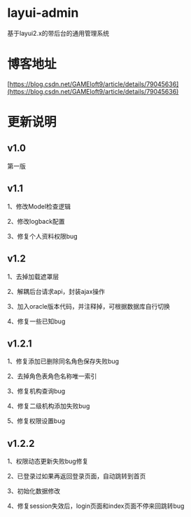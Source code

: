 # layui-admin
基于layui2.x的带后台的通用管理系统

# 博客地址
[https://blog.csdn.net/GAMEloft9/article/details/79045636](https://blog.csdn.net/GAMEloft9/article/details/79045636)

# 更新说明 #

## v1.0  ##

第一版


## v1.1 ##
1、修改Model检查逻辑

2、修改logback配置 

3、修复个人资料权限bug

## v1.2 ##
1、去掉加载遮罩层

2、解耦后台请求api，封装ajax操作

3、加入oracle版本代码，并注释掉，可根据数据库自行切换

4、修复一些已知bug

## v1.2.1 ##
1、修复添加已删除同名角色保存失败bug

2、去掉角色表角色名称唯一索引

3、修复机构查询bug

4、修复二级机构添加失败bug

5、修复权限设置bug

## v1.2.2 ##
1、权限动态更新失败bug修复

2、已登录过如果再返回登录页面，自动跳转到首页

3、初始化数据修改

4、修复session失效后，login页面和index页面不停来回跳转bug
